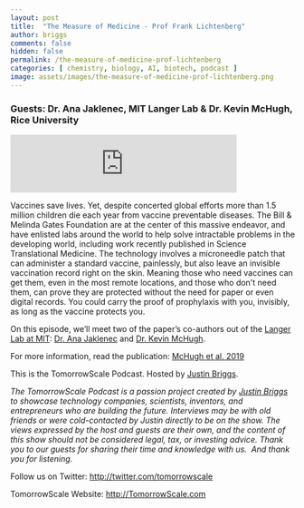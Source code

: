 ```yaml
---
layout: post
title:  "The Measure of Medicine - Prof Frank Lichtenberg"
author: briggs
comments: false
hidden: false
permalink: /the-measure-of-medicine-prof-lichtenberg
categories: [ chemistry, biology, AI, biotech, podcast ]
image: assets/images/the-measure-of-medicine-prof-lichtenberg.png
---
```


### Guests: Dr. Ana Jaklenec, MIT Langer Lab &amp; Dr. Kevin McHugh, Rice University

<iframe src="https://anchor.fm/tomorrowscale/embed/episodes/Proof-of-Prophylaxis---MIT-Langer-Lab---Drs--Ana-Jaklenec--Kevin-McHugh-e9vbp1" height="102px" width="400px" frameborder="0" scrolling="no"></iframe>

Vaccines save lives. Yet, despite concerted global efforts more than 1.5 million children die each year from vaccine preventable diseases. The Bill &amp; Melinda Gates Foundation are at the center of this massive endeavor, and have enlisted labs around the world to help solve intractable problems in the developing world, including work recently published in Science Translational Medicine. The technology involves a microneedle patch that can administer a standard vaccine, painlessly, but also leave an invisible vaccination record right on the skin. Meaning those who need vaccines can get them, even in the most remote locations, and those who don't need them, can prove they are protected without the need for paper or even digital records. You could carry the proof of prophylaxis with you, invisibly, as long as the vaccine protects you.

On this episode, we’ll meet two of the paper’s co-authors out of the [Langer Lab at MIT](https://langerlab.mit.edu/): [Dr. Ana Jaklenec](https://www.linkedin.com/in/ana-jaklenec-a6526253/) and [Dr. Kevin McHugh](https://bioengineering.rice.edu/people/faculty/kevin-mchugh).

For more information, read the publication: [McHugh et al. 2019](https://doi.org/10.1126/scitranslmed.aay7162)

This is the TomorrowScale Podcast. Hosted by [Justin Briggs](https://www.linkedin.com/in/briggsly).

*The TomorrowScale Podcast is a passion project created by [Justin Briggs](https://www.linkedin.com/in/briggsly) to showcase technology companies, scientists, inventors, and entrepreneurs who are building the future. Interviews may be with old friends or were cold-contacted by Justin directly to be on the show. The views expressed by the host and guests are their own, and the content of this show should not be considered legal, tax, or investing advice. Thank you to our guests for sharing their time and knowledge with us.  And thank you for listening.*

Follow us on Twitter: <a href="http://twitter.com/tomorrowscale" target="_blank" rel="noopener ugc noreferrer">http://twitter.com/tomorrowscale</a>

TomorrowScale Website: <a href="http://tomorrowscale.com/" target="_blank" rel="noopener ugc noreferrer">http://TomorrowScale.com</a>